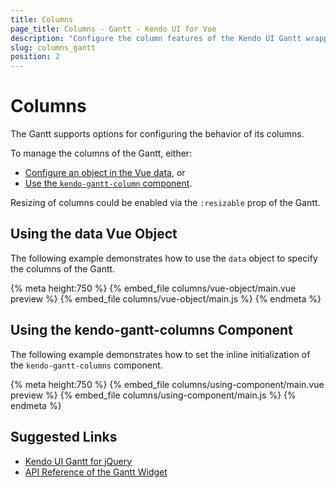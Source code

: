 ```yaml
---
title: Columns
page_title: Columns - Gantt - Kendo UI for Vue
description: "Configure the column features of the Kendo UI Gantt wrapper for Vue."
slug: columns_gantt
position: 2
---
```


<div><WrapperBanner></WrapperBanner></div>

# Columns

The Gantt supports options for configuring the behavior of its columns.

To manage the columns of the Gantt, either:
* [Configure an object in the Vue data](#toc-using-the-data-object), or
* [Use the `kendo-gantt-column` component](#toc-using-the-kendo-gantt-columns-component).

Resizing of columns could be enabled via the `:resizable` prop of the Gantt.

## Using the data Vue Object

The following example demonstrates how to use the `data` object to specify the columns of the Gantt.

{% meta height:750 %}
{% embed_file columns/vue-object/main.vue preview %}
{% embed_file columns/vue-object/main.js %}
{% endmeta %}

## Using the kendo-gantt-columns Component

The following example demonstrates how to set the inline initialization of the `kendo-gantt-columns` component.

{% meta height:750 %}
{% embed_file columns/using-component/main.vue preview %}
{% embed_file columns/using-component/main.js %}
{% endmeta %}

## Suggested Links

* [Kendo UI Gantt for jQuery](https://docs.telerik.com/kendo-ui/controls/scheduling/gantt/overview)
* [API Reference of the Gantt Widget](https://docs.telerik.com/kendo-ui/api/javascript/ui/gantt)
